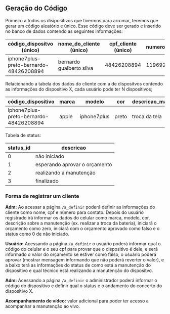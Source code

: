 
## Geração do Código
Primeiro a todos os disipositivos que tivermos para arrumar, teremos que gerar um código aleatório e único. Esse código deve ser gerado e inserido no banco de dados contendo as seguintes informações:

| código_dispositvo (único) | nome_do_cliente (único) | cpf_cliente (único) | numero_para_contato |
| --- | --- | --- | --- |
| iphone7plus-preto-bernardo-48426208894 | bernardo gualberto silva | 48426208894 | 11969235721 |

Relacionando a tabela dos dados do cliente com a de dispositvos contendo as informações do dispositivo X, cada usuário pode ter N dispositivos;

| código_dispositivo | marca | modelo | cor | descricao_manutencao | orcamento_valor | orcamento_aprovado | status_id |
| --- | --- | --- | --- | --- | --- | --- | --- |
| iphone7plus-preto-bernardo-48426208894 | apple | iphone7plus | preto | troca da tela | 850.00 | true | 0 |

Tabela de status:

| status_id | descricao |
| --- | --- |
| 0 | não iniciado |
| 1 | esperando aprovar o orçamento |
| 2 | realizando a manutenção |
| 3 | finalizado |

### Forma de registrar um cliente
**Adm:**
Ao acessar a página `/a_definir` poderá definir as informações do cliente como nome, cpf e número para contato. Depois do usuário registrado irá informar os dados do celular como marca, modelo, cor, descrição sobre a manutenção (ex. realizar a troca da bateria), iniciará o orçamento como zero, iniciará com o orçamento aprovado como falso e o status como 0 de não iniciado.

**Usuário:**
Acessando a página `/a_definir` o usuário poderá informar qual o código do celular e o seu cpf para provar que o dispositivo é dele, e será informado o valor do orçamento se estiver como falso, o usuário poderá aprovar (mostrar mensagem informando que não poderá reverter o valor), e a baixo terá as informações do status de como está a manutenção do dispositivo e qual técnico está realizando a manutenção do dispositvo.

**Adm:**
Acessando a página `/a_definir` o administrador poderá informar o código do dispositivo e definir qual o status e o andamento do concerto do dispositivo X.

**Acompanhamento de vídeo:** valor adicional para poder ter acesso a acompanhar a manutenção ao vivo.